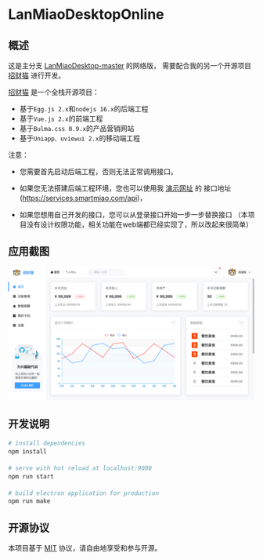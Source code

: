 # LanMiaoDesktopOnline

## 概述

这是主分支 [LanMiaoDesktop-master](https://github.com/hilanmiao/LanMiaoDesktop) 的网络版，
需要配合我的另一个开源项目 [招财猫](https://github.com/hilanmiao/smart-miao) 进行开发。

[招财猫](https://github.com/hilanmiao/smart-miao) 是一个全栈开源项目：

- 基于`Egg.js 2.x`和`nodejs 16.x`的后端工程
- 基于`Vue.js 2.x`的前端工程
- 基于`Bulma.css 0.9.x`的产品营销网站
- 基于`Uniapp、uviewui 2.x`的移动端工程

注意：
- 您需要首先启动后端工程，否则无法正常调用接口。

- 如果您无法搭建后端工程环境，您也可以使用我 [演示网址](https://demo.smartmiao.com/) 的 接口地址(https://services.smartmiao.com/api)，

- 如果您想用自己开发的接口，您可以从登录接口开始一步一步替换接口 （本项目没有设计权限功能，相关功能在web端都已经实现了，所以改起来很简单）

## 应用截图

![首页](screenshot-home.png)

## 开发说明

``` bash
# install dependencies
npm install

# serve with hot reload at localhost:9000
npm run start

# build electron application for production
npm run make

```

## 开源协议

本项目基于 [MIT](http://opensource.org/licenses/MIT) 协议，请自由地享受和参与开源。


[//]: # (## 个人著作权)

[//]: # ()
[//]: # (本软件已经在 [中国版权保护中心]&#40;https://www.ccopyright.com.cn/&#41; 申请了著作权，请不要直接拿发行版软件包进行商业行为，也请注意开发时尽量把)

[//]: # (我的个人信息替换为你的。)
